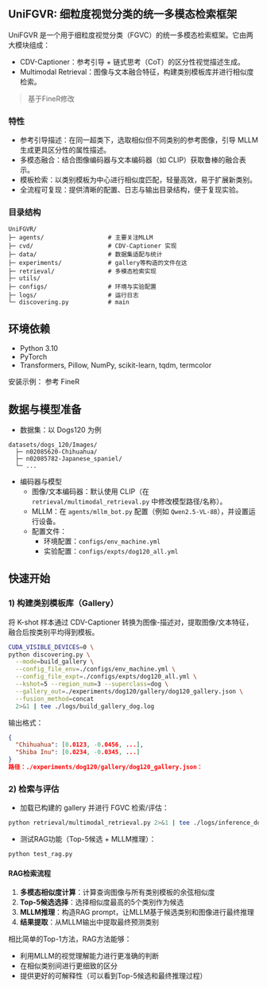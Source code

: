 
## UniFGVR: 细粒度视觉分类的统一多模态检索框架

UniFGVR 是一个用于细粒度视觉分类（FGVC）的统一多模态检索框架。它由两大模块组成：
- CDV-Captioner：参考引导 + 链式思考（CoT）的区分性视觉描述生成。
- Multimodal Retrieval：图像与文本融合特征，构建类别模板库并进行相似度检索。

> 基于FineR修改

### 特性
- 参考引导描述：在同一超类下，选取相似但不同类别的参考图像，引导 MLLM 生成更具区分性的属性描述。
- 多模态融合：结合图像编码器与文本编码器（如 CLIP）获取鲁棒的融合表示。
- 模板检索：以类别模板为中心进行相似度匹配，轻量高效，易于扩展新类别。
- 全流程可复现：提供清晰的配置、日志与输出目录结构，便于复现实验。

### 目录结构
```text
UniFGVR/
├─ agents/                  # 主要关注MLLM
├─ cvd/                     # CDV-Captioner 实现
├─ data/                    # 数据集适配与统计
├─ experiments/             # gallery等构造的文件在这
├─ retrieval/               # 多模态检索实现
├─ utils/                   
├─ configs/                 # 环境与实验配置
├─ logs/                    # 运行日志
└─ discovering.py           # main
```

## 环境依赖
- Python 3.10
- PyTorch
- Transformers, Pillow, NumPy, scikit-learn, tqdm, termcolor

安装示例：
参考 FineR
<!-- ```bash
# 按需选择你的 CUDA/CPU 版本
pip install torch torchvision --index-url https://download.pytorch.org/whl/cu121

pip install transformers pillow numpy scikit-learn tqdm termcolor
``` -->

## 数据与模型准备
- 数据集：以 Dogs120 为例
```text
datasets/dogs_120/Images/
  ├─ n02085620-Chihuahua/
  ├─ n02085782-Japanese_spaniel/
  └─ ...
```

- 编码器与模型
  - 图像/文本编码器：默认使用 CLIP（在 `retrieval/multimodal_retrieval.py` 中修改模型路径/名称）。
  - MLLM：在 `agents/mllm_bot.py` 配置（例如 `Qwen2.5-VL-8B`），并设置运行设备。
  - 配置文件：
    - 环境配置：`configs/env_machine.yml`
    - 实验配置：`configs/expts/dog120_all.yml`

## 快速开始

### 1) 构建类别模板库（Gallery）
将 K-shot 样本通过 CDV-Captioner 转换为图像-描述对，提取图像/文本特征，融合后按类别平均得到模板。

```bash
CUDA_VISIBLE_DEVICES=0 \
python discovering.py \
  --mode=build_gallery \
  --config_file_env=./configs/env_machine.yml \
  --config_file_expt=./configs/expts/dog120_all.yml \
  --kshot=5 --region_num=3 --superclass=dog \
  --gallery_out=./experiments/dog120/gallery/dog120_gallery.json \
  --fusion_method=concat
  2>&1 | tee ./logs/build_gallery_dog.log
```

输出格式：
```json
{
  "Chihuahua": [0.0123, -0.0456, ...],
  "Shiba Inu": [0.0234, -0.0345, ...]
}
路径：./experiments/dog120/gallery/dog120_gallery.json：
```

### 2) 检索与评估

- 加载已构建的 gallery 并进行 FGVC 检索/评估：
```bash
python retrieval/multimodal_retrieval.py 2>&1 | tee ./logs/inference_dog.log
```

- 测试RAG功能（Top-5候选 + MLLM推理）：
```bash
python test_rag.py
```

#### RAG检索流程
1. **多模态相似度计算**：计算查询图像与所有类别模板的余弦相似度
2. **Top-5候选选择**：选择相似度最高的5个类别作为候选
3. **MLLM推理**：构造RAG prompt，让MLLM基于候选类别和图像进行最终推理
4. **结果提取**：从MLLM输出中提取最终预测类别

相比简单的Top-1方法，RAG方法能够：
- 利用MLLM的视觉理解能力进行更准确的判断
- 在相似类别间进行更细致的区分
- 提供更好的可解释性（可以看到Top-5候选和最终推理过程）
